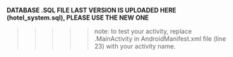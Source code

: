 
**DATABASE .SQL FILE LAST VERSION IS UPLOADED HERE (hotel_system.sql), PLEASE USE THE NEW ONE**
>>>>> note: to test your activity, replace .MainActivity in AndroidManifest.xml file (line 23) with your activity name.
